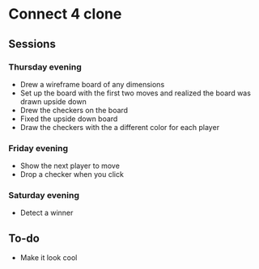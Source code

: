 # Connect 4 clone

## Sessions

### Thursday evening
* Drew a wireframe board of any dimensions
* Set up the board with the first two moves and realized the board was drawn upside down
* Drew the checkers on the board
* Fixed the upside down board
* Draw the checkers with the a different color for each player

### Friday evening
* Show the next player to move
* Drop a checker when you click

### Saturday evening
* Detect a winner

## To-do
* Make it look cool
